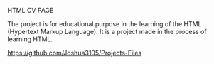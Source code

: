 HTML CV PAGE

The project is for educational purpose in the learning of the HTML (Hypertext Markup Language).
It is a project made in the process of learning HTML.

https://github.com/Joshua3105/Projects-Files